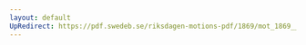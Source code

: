 ```yaml
---
layout: default
UpRedirect: https://pdf.swedeb.se/riksdagen-motions-pdf/1869/mot_1869__ak__00016.pdf
---
```

